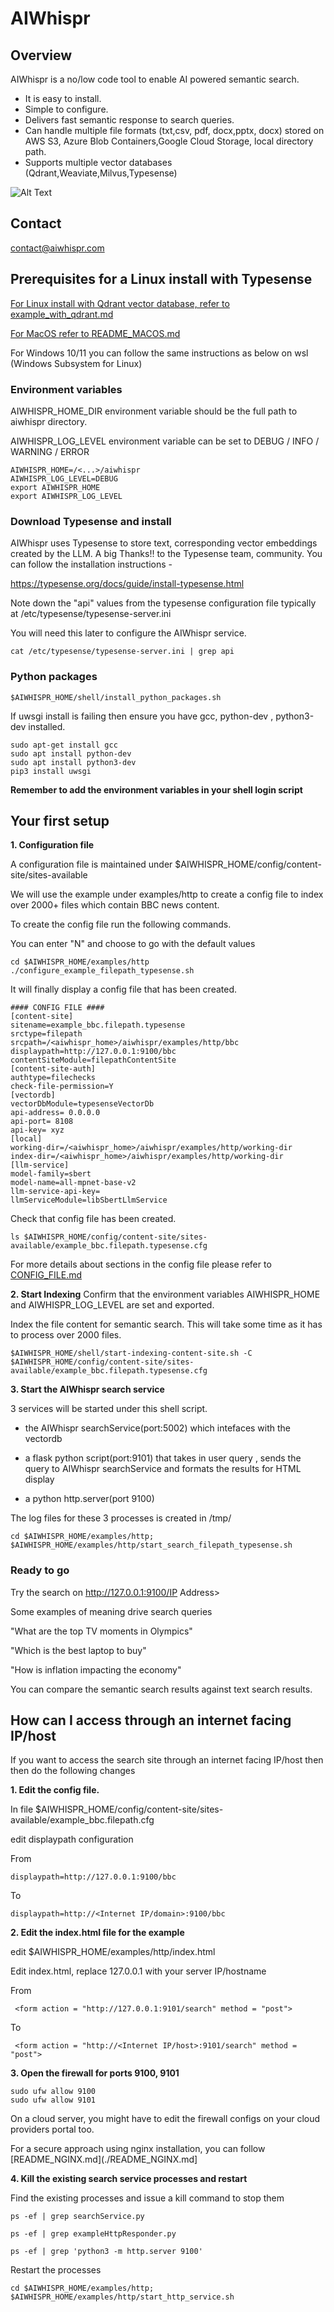 # AIWhispr

## Overview
AIWhispr is a no/low code tool to enable AI powered semantic search.
- It is easy to install.
- Simple to configure.
- Delivers fast semantic response to search queries.
- Can handle multiple file formats (txt,csv, pdf, docx,pptx, docx) stored on AWS S3, Azure Blob Containers,Google Cloud Storage, local directory path.
- Supports multiple vector databases (Qdrant,Weaviate,Milvus,Typesense) 

![Alt Text](./resources/aiwhispr-example.gif)

## Contact
contact@aiwhispr.com

## Prerequisites for a Linux install with Typesense

[For Linux install with Qdrant vector database, refer to example_with_qdrant.md](./howto/example_with_qdrant.md)

[For MacOS refer to README_MACOS.md](./howto/README_MACOS.md)

For Windows 10/11 you can follow the same instructions as below on wsl (Windows Subsystem for Linux) 

### Environment variables
AIWHISPR_HOME_DIR environment variable should be the full path to aiwhispr directory.

AIWHISPR_LOG_LEVEL environment variable can be set to  DEBUG / INFO / WARNING / ERROR
```
AIWHISPR_HOME=/<...>/aiwhispr
AIWHISPR_LOG_LEVEL=DEBUG
export AIWHISPR_HOME
export AIWHISPR_LOG_LEVEL
```
### Download Typesense and install
AIWhispr uses Typesense to store text, corresponding vector embeddings created by the LLM.
A big Thanks!! to the Typesense team, community. You can follow the installation instructions - 
 
https://typesense.org/docs/guide/install-typesense.html

Note down the "api" values from the typesense configuration file typically at /etc/typesense/typesense-server.ini

You will need this later to configure the AIWhispr service.
```
cat /etc/typesense/typesense-server.ini | grep api
```

### Python packages
```
$AIWHISPR_HOME/shell/install_python_packages.sh
```
If uwsgi install is failing then ensure you have gcc, python-dev , python3-dev installed.
```
sudo apt-get install gcc 
sudo apt install python-dev
sudo apt install python3-dev
pip3 install uwsgi
```

**Remember to add the environment variables in your shell login script**

## Your first setup
**1. Configuration file**

A configuration file is maintained under $AIWHISPR_HOME/config/content-site/sites-available

We will use the example under examples/http to create a config file to index over 2000+ files which contain BBC news content.

To create the config file run the following commands. 

You can enter "N" and choose to go with the default values
```
cd $AIWHISPR_HOME/examples/http
./configure_example_filepath_typesense.sh
```

It will finally display a config file that has been created.
```
#### CONFIG FILE ####
[content-site]
sitename=example_bbc.filepath.typesense
srctype=filepath
srcpath=/<aiwhispr_home>/aiwhispr/examples/http/bbc
displaypath=http://127.0.0.1:9100/bbc
contentSiteModule=filepathContentSite
[content-site-auth]
authtype=filechecks
check-file-permission=Y
[vectordb]
vectorDbModule=typesenseVectorDb
api-address= 0.0.0.0
api-port= 8108
api-key= xyz
[local]
working-dir=/<aiwhispr_home>/aiwhispr/examples/http/working-dir
index-dir=/<aiwhispr_home>/aiwhispr/examples/http/working-dir
[llm-service]
model-family=sbert
model-name=all-mpnet-base-v2
llm-service-api-key=
llmServiceModule=libSbertLlmService
```

Check that config file has been created.
```
ls $AIWHISPR_HOME/config/content-site/sites-available/example_bbc.filepath.typesense.cfg
```

For more details about sections in the config file please refer to [CONFIG_FILE.md](./CONFIG_FILE.md)

**2. Start Indexing**
Confirm that the environment variables AIWHISPR_HOME and AIWHISPR_LOG_LEVEL are set and exported.

Index the file content for semantic search. This will take some time as it has to process over 2000 files.
```
$AIWHISPR_HOME/shell/start-indexing-content-site.sh -C $AIWHISPR_HOME/config/content-site/sites-available/example_bbc.filepath.typesense.cfg
```

**3. Start the AIWhispr search service**

3 services will be started under this shell script.

- the AIWhispr searchService(port:5002) which intefaces with the vectordb

- a flask python script(port:9101) that takes in user query , sends the query  to AIWhispr searchService and formats the results for HTML display

- a python http.server(port 9100)

The log files for these 3 processes is created in /tmp/

```
cd $AIWHISPR_HOME/examples/http; $AIWHISPR_HOME/examples/http/start_search_filepath_typesense.sh
```

### Ready to go
Try the search on http://127.0.0.1:9100/IP Address>

Some examples of meaning drive search queries

"What are the top TV moments in Olympics"

"Which is the best laptop to buy"

"How is inflation impacting the economy"

You can compare the semantic search results against text search results.

## How can I access through an internet facing IP/host

If you want to access the search site through an internet facing IP/host then then do the following changes

**1. Edit the config file.**

In file $AIWHISPR_HOME/config/content-site/sites-available/example_bbc.filepath.cfg

edit displaypath  configuration

From
```
displaypath=http://127.0.0.1:9100/bbc
```

To
```
displaypath=http://<Internet IP/domain>:9100/bbc 
```

**2. Edit the index.html file for the example**

edit $AIWHISPR_HOME/examples/http/index.html 


Edit index.html, replace 127.0.0.1  with your server IP/hostname

From
```
 <form action = "http://127.0.0.1:9101/search" method = "post">
```

To
```
 <form action = "http://<Internet IP/host>:9101/search" method = "post">
```

**3. Open the firewall for ports 9100, 9101**

```
sudo ufw allow 9100
sudo ufw allow 9101
```
On a cloud server, you might have to edit the firewall configs on your cloud providers portal too.

For a secure approach using nginx installation, you can follow  [README_NGINX.md](./README_NGINX.md]

**4. Kill the existing search service processes and restart**

Find the existing processes and issue a kill command to stop them
```
ps -ef | grep searchService.py 

ps -ef | grep exampleHttpResponder.py 

ps -ef | grep 'python3 -m http.server 9100'
```

Restart the processes 

```
cd $AIWHISPR_HOME/examples/http; $AIWHISPR_HOME/examples/http/start_http_service.sh
```


